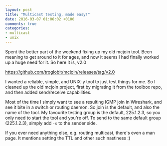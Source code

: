 ```yaml
---
layout: post
title: "Multicast testing, made easy!"
date: 2016-03-07 01:06:02 +0100
comments: true
categories:
- multicast
- unix
---
```


Spent the better part of the weekend fixing up my old mcjoin tool.  Been
meaning to get around to it for ages, and now it seems I had finally
worked up a huge need for it.  So here it is, v2.0

<https://github.com/troglobit/mcjoin/releases/tag/v2.0>

I wanted a reliable, simple, and UNIX-y tool to just test things for me.
So I cleaned up the old mcjoin project, first by migrating it from the
toolbox repo, and then added send/receive capabilities.

Most of the time I simply want to see a resulting IGMP join in
Wireshark, and see it bite in a switch or routing daemon.  So join is
the default, and also the name of the tool.  My favourite testing group
is the default, 225.1.2.3, so you only need to start the tool and you're
off.  To send to the same default group (225.1.2.3), simply add `-s` to
the sender side.

If you ever need anything else, e.g. routing multicast, there's even a
man page.  It mentions setting the TTL and other such nastiness :)
